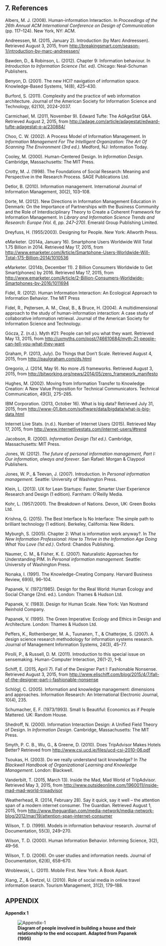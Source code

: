 ## 7. References

Albers, M. J. (2008). Human-information Interaction. In *Proceedings of the 26th Annual ACM International Conference on Design of Communication* (pp. 117–124). New York, NY: ACM.

Andreessen, M. (2015, January 2). Introduction (by Marc Andreessen). Retrieved August 3, 2015, from http://breakingsmart.com/season-1/introduction-by-marc-andreessen/

Bawden, D., & Robinson, L. (2012). Chapter 9: Information behaviour. In *Introduction to Information Science (1st. ed)*. Chicago: Neal-Schuman Publishers.

Benyon, D. (2001). The new HCI? navigation of information space. Knowledge-Based Systems, 14(8), 425–430.

Burford, S. (2011). Complexity and the practice of web information architecture. Journal of the American Society for Information Science and Technology, 62(10), 2024–2037.

Carmichael, M. (2011, November 9). Edward Tufte: The AdAgeStat Q&A. Retrieved August 2, 2015, from http://adage.com/article/adagestat/edward-tufte-adagestat-q-a/230884/

Choo, C. W. (2002). A Process Model of Information Management. In *Information Management For The Intelligent Organization: The Art Of Scanning The Environment (3rd ed.)*. Medford, NJ: Information Today.

Cooley, M. (2000). Human-Centered Design. In *Information Design*. Cambridge, Massachusetts: The MIT Press.

Crotty, M. J. (1998). The Foundations of Social Research: Meaning and Perspective in the Research Process. SAGE Publications Ltd.

Detlor, B. (2010). Information management. International Journal of Information Management, 30(2), 103–108.

Dorte, M. (2012). New Directions in Information Management Education in Denmark: On the Importance of Partnerships with the Business Community and the Role of Interdisciplinary Theory to Create a Coherent Framework for Information Management. In *Library and Information Science Trends and Research: Europe (Vol. 6, pp. 247–270)*. Emerald Group Publishing Limited.

Dreyfuss, H. (1955/2003). Designing for People. New York: Allworth Press.

eMarketer. (2014a, January 16). Smartphone Users Worldwide Will Total 1.75 Billion in 2014. Retrieved May 17, 2015, from http://www.emarketer.com/Article/Smartphone-Users-Worldwide-Will-Total-175-Billion-2014/1010536

eMarketer. (2014b, December 11). 2 Billion Consumers Worldwide to Get Smart(phones) by 2016. Retrieved May 17, 2015, from http://www.emarketer.com/Article/2-Billion-Consumers-Worldwide-Smartphones-by-2016/1011694

Fidel, R. (2012). Human Information Interaction: An Ecological Approach to Information Behavior. The MIT Press

Fidel, R., Pejtersen, A. M., Cleal, B., & Bruce, H. (2004). A multidimensional approach to the study of human-information interaction: A case study of collaborative information retrieval. Journal of the American Society for Information Science and Technology.

Gócza, Z. (n.d.). Myth #21: People can tell you what they want. Retrieved May 13, 2015, from http://uxmyths.com/post/746610684/myth-21-people-can-tell-you-what-they-want

Graham, P. (2013, July). Do Things that Don’t Scale. Retrieved August 4, 2015, from http://paulgraham.com/ds.html

Gregorio, J. (2014, May 9). No more JS frameworks. Retrieved August 3, 2015, from http://bitworking.org/news/2014/05/zero_framework_manifesto

Hughes, M. (2002). Moving from Information Transfer to Knowledge Creation: A New Value Proposition for Technical Communicators. Technical Communication, 49(3), 275–285.

IBM Corporation. (2013, October 16). What is big data? Retrieved July 31, 2015, from http://www-01.ibm.com/software/data/bigdata/what-is-big-data.html

Internet Live Stats. (n.d.). Number of Internet Users (2015). Retrieved May 17, 2015, from http://www.internetlivestats.com/internet-users/#trend

Jacobson, R. (2000). *Information Design (1st ed.)*. Cambridge, Massachusetts: MIT Press.

Jones, W. (2012). *The future of personal information management, Part I: Our information, always and forever*. San Rafael: Morgan & Claypool Publishers.

Jones, W. P., & Teevan, J. (2007). Introduction. In *Personal information management*. Seattle: University of Washington Press.

Klein, L. (2013). UX for Lean Startups: Faster, Smarter User Experience Research and Design (1 edition). Farnham: O’Reilly Media.

Kohr, L. (1957/2001). The Breakdown of Nations. Devon, UK: Green Books Ltd.

Krishna, G. (2015). The Best Interface Is No Interface: The simple path to brilliant technology (1 edition). Berkeley, California: New Riders.

Myburgh, S. (2005). Chapter 2: What is information work anyway?. In *The New Information Professional: How to Thrive in the Information Age Doing What You Love (1st ed.)*. Oxford: Chandos Publishing.

Naumer, C. M., & Fisher, K. E. (2007). Naturalistic Approaches for Understanding PIM. In *Personal information management*. Seattle: University of Washington Press.

Nonaka, I. (1991). The Knowledge-Creating Company. Harvard Business Review, 69(6), 96–104.

Papanek, V. (1972/1985). Design for the Real World: Human Ecology and Social Change (2nd. ed.). London: Thames & Hudson Ltd.

Papanek, V. (1983). Design for Human Scale. New York: Van Nostrand Reinhold Company.

Papanek, V. (1995). The Green Imperative: Ecology and Ethics in Design and Architecture. London: Thames & Hudson Ltd.

Peffers, K., Rothenberger, M. A., Tuunanen, T., & Chatterjee, S. (2007). A design science research methodology for information systems research. Journal of Management Information Systems, 24(3), 45–77.

Pirolli, P., & Russell, D. M. (2011). Introduction to this special issue on sensemaking. Human-Computer Interaction, 26(1-2), 1–8. 

Schiff, E. (2015, April 7). Fall of the Designer Part I: Fashionable Nonsense. Retrieved August 3, 2015, from http://www.elischiff.com/blog/2015/4/7/fall-of-the-designer-part-i-fashionable-nonsense

Schlögl, C. (2005). Information and knowledge management: dimensions and approaches. Information Research: An International Electronic Journal, 10(4), 235.

Schumacher, E. F. (1973/1993). Small Is Beautiful: Economics as if People Mattered. UK: Random House.

Shedroff, N. (2000). Information Interaction Design: A Unified Field Theory of Design. In *Information Design*. Cambridge, Massachusetts: The MIT Press.

Smyth, P. C. B., Wu, G., & Greene, D. (2010). Does TripAdvisor Makes Hotels Better? Retrieved from http://www.csi.ucd.ie/files/ucd-csi-2010-06.pdf

Tsoukas, H. (2003). Do we really understand tacit knowledge? In *The Blackwell Handbook of Organizational Learning and Knowledge Management*. London: Blackwell.

Vanderbilt, T. (2015, March 13). Inside the Mad, Mad World of TripAdvisor. Retrieved May 3, 2015, from http://www.outsideonline.com/1960011/inside-mad-mad-world-tripadvisor

Weatherhead, R. (2014, February 28). Say it quick, say it well – the attention span of a modern internet consumer. The Guardian. Retrieved August 1, 2015, from http://www.theguardian.com/media-network/media-network-blog/2012/mar/19/attention-span-internet-consumer

Wilson, T. D. (1999). Models in information behaviour research. Journal of Documentation, 55(3), 249–270.

Wilson, T. D. (2000). Human Information Behavior. Informing Science, 3(2), 49–56.

Wilson, T. D. (2006). On user studies and information needs. Journal of Documentation, 62(6), 658–670.

Wroblewski, L. (2011). Mobile FIrst. New York: A Book Apart.

Xiang, Z., & Gretzel, U. (2010). Role of social media in online travel information search. Tourism Management, 31(2), 179–188.

## APPENDIX ##

**Appendix 1**

<figure>
	<img src="figures/figure-appendix-1.jpg" alt="Appendix-1" title="Appendix-1: Diagram of people involved in building a house and their relationship to the end occupant. Adapted from Papanek (1995)">
	<figcaption><b>Diagram of people involved in building a house and their relationship to the end occupant. Adapted from Papanek (1995)</b></figcaption>
</figure>
